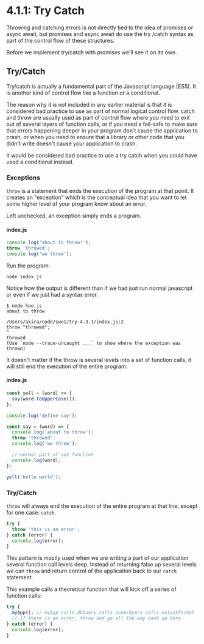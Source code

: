 # 4.1.1: Try Catch

Throwing and catching errors is not directly tied to the idea of promises or async await, but promises and async await do use the try /catch syntax as part of the control flow of these structures.

Before we implement try/catch with promises we'll see it on its own.

## Try/Catch

Try/catch is actually a fundamental part of the Javascript language \(ES5\). It is another kind of control flow like a function or a conditional.

The reason why it is not included in any earlier material is that it is considered bad practice to use as part of normal logical control flow. catch and throw are usually used as part of control flow where you need to exit out of several layers of function calls, or if you need a fail-safe to make sure that errors happening deeper in your program don't cause the application to crash, or when you need to ensure that a library or other code that you didn't write doesn't cause your application to crash.

It would be considered bad practice to use a try catch when you could have used a conditional instead.

### Exceptions

`throw` is a statement that ends the execution of the program at that point. It creates an "exception" which is the conceptual idea that you want to let some higher level of your program know about an error.

Left unchecked, an exception simply ends a program.

#### index.js

```javascript
console.log('about to throw!');
throw 'throwed';
console.log('we threw');
```

Run the program:

```text
node index.js
```

Notice how the output is different than if we had just run normal javascript or even if we just had a syntax error.

```text
$ node hoo.js
about to throw

/Users/akira/code/swe1/try-4.3.1/index.js:2
throw "throwed";
^
throwed
(Use `node --trace-uncaught ...` to show where the exception was thrown)
```

It doesn't matter if the throw is several levels into a set of function calls, it will still end the execution of the entire program:

#### index.js

```javascript
const yell = (word) => {
  say(word.toUpperCase());
};

console.log('define say');

const say = (word) => {
  console.log('about to throw');
  throw 'throwed';
  console.log('we threw');

  // normal part of say function
  console.log(word);
};

yell('hello world');
```

### Try/Catch

`throw` will always end the execution of the entire program at that line, except for one case: `catch`.

```javascript
try {
  throw 'this is an error';
} catch (error) {
  console.log(error);
}
```

This pattern is mostly used when we are writing a part of our application several function call levels deep. Instead of returning false up several levels we can `throw` and return control of the application back to our `catch` statement.

This example calls a theoretical function that will kick off a series of function calls:

```javascript
try {
  myApp(); // myApp calls dbQuery calls innerQuery calls outputFormat
  // if there is an error, throw and go all the way back up here
} catch (error) {
  console.log(error);
}
```

